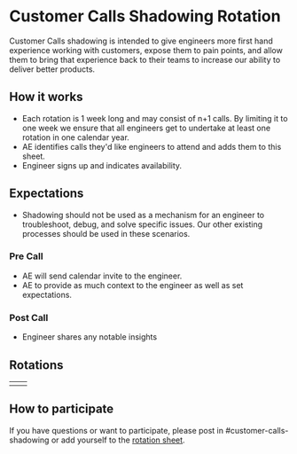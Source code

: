 # Customer Calls Shadowing Rotation

Customer Calls shadowing is intended to give engineers more first hand experience working with customers,
expose them to pain points, and allow them to bring that experience back to their teams to increase our ability to deliver better products.

## How it works

- Each rotation is 1 week long and may consist of n+1 calls. By limiting it to one week we ensure that all engineers get to undertake at least one rotation in one calendar year.
- AE identifies calls they'd like engineers to attend and adds them to this sheet.
- Engineer signs up and indicates availability.

## Expectations

- Shadowing should not be used as a mechanism for an engineer to troubleshoot, debug, and solve specific issues. Our other existing processes should be used in these scenarios.

### Pre Call

- AE will send calendar invite to the engineer.
- AE to provide as much context to the engineer as well as set expectations.

### Post Call

- Engineer shares any notable insights

## Rotations

|     |     |
| --- | --- |
|     |     |

## How to participate

If you have questions or want to participate, please post in #customer-calls-shadowing or add yourself to the [rotation sheet]().
